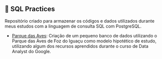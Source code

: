 ## 🎲 SQL Practices 

Repositório criado para armazenar os códigos e dados utilizados durante meus estudos com a linguagem de consulta SQL com PostgreSQL.

 * <a href="https://anamilanezi.github.io/sql-practices/sql-parque-das-aves"> Parque das Aves</a>: Criação de um pequeno banco de dados utilizando o Parque das Aves de Foz do Iguaçu como modelo hipotético de estudo, utilizando algum dos recursos aprendidos durante o curso de Data Analyst do Google.
